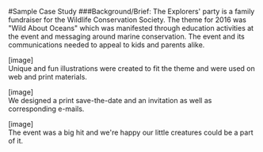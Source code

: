 #Sample Case Study
###Background/Brief: The Explorers' party is a family fundraiser for the Wildlife Conservation Society. The theme for 2016 was "Wild About Oceans" which was manifested through education activities at the event and messaging around marine conservation. The event and its communications needed to appeal to kids and parents alike.

[image]  
Unique and fun illustrations were created to fit the theme and were used on web and print materials.

[image]  
We designed a print save-the-date and an invitation as well as corresponding e-mails.  

[image]  
The event was a big hit and we're happy our little creatures could be a part of it.